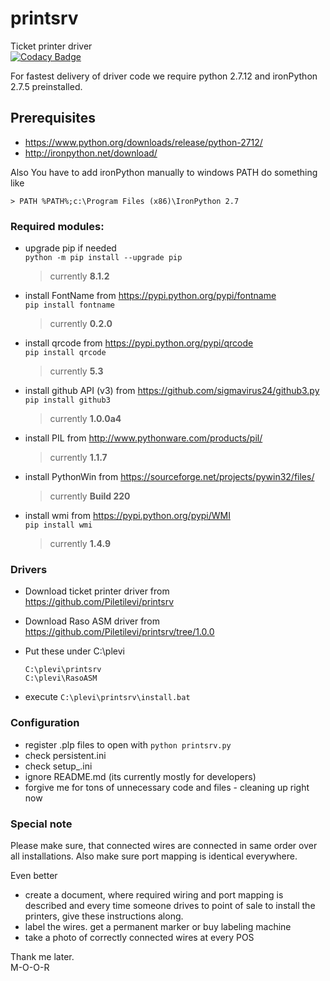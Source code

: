 # printsrv
Ticket printer driver  
[![Codacy Badge](https://api.codacy.com/project/badge/Grade/fd513dfbfcb645b1ac43bc381b4b5482)](https://www.codacy.com/app/mihkel-putrinsh/cardsrv?utm_source=github.com&amp;utm_medium=referral&amp;utm_content=Piletilevi/cardsrv&amp;utm_campaign=Badge_Grade)


For fastest delivery of driver code we require python 2.7.12 and ironPython 2.7.5 preinstalled.

## Prerequisites

- https://www.python.org/downloads/release/python-2712/
- http://ironpython.net/download/

Also You have to add ironPython manually to windows PATH
do something like
```
> PATH %PATH%;c:\Program Files (x86)\IronPython 2.7
```

### Required modules:

- upgrade pip if needed  
  `python -m pip install --upgrade pip`
  > currently **8.1.2**

- install FontName from https://pypi.python.org/pypi/fontname  
  `pip install fontname`
  > currently **0.2.0**

- install qrcode from https://pypi.python.org/pypi/qrcode  
  `pip install qrcode`
  > currently **5.3**

- install github API (v3) from https://github.com/sigmavirus24/github3.py  
  `pip install github3`
  > currently **1.0.0a4**

- install PIL from http://www.pythonware.com/products/pil/  
  > currently **1.1.7**

- install PythonWin from https://sourceforge.net/projects/pywin32/files/  
  > currently **Build 220**

- install wmi from https://pypi.python.org/pypi/WMI  
  `pip install wmi`
  > currently **1.4.9**


### Drivers

- Download ticket printer driver from  
    https://github.com/Piletilevi/printsrv

- Download Raso ASM driver from  
    https://github.com/Piletilevi/printsrv/tree/1.0.0

- Put these under C:\plevi
    ```
    C:\plevi\printsrv
    C:\plevi\RasoASM
    ```

- execute `C:\plevi\printsrv\install.bat`


### Configuration

- register .plp files to open with `python printsrv.py`  
- check persistent.ini
- check setup_<lang>.ini
- ignore README.md (its currently mostly for developers)
- forgive me for tons of unnecessary code and files - cleaning up right now

### Special note

Please make sure, that connected wires are connected in same order over all installations.
Also make sure port mapping is identical everywhere.  

Even better
- create a document, where required wiring and port mapping is described and every time someone drives to point of sale to install the printers, give these instructions along.  
- label the wires. get a permanent marker or buy labeling machine
- take a photo of correctly connected wires at every POS

Thank me later.  
M-O-O-R
